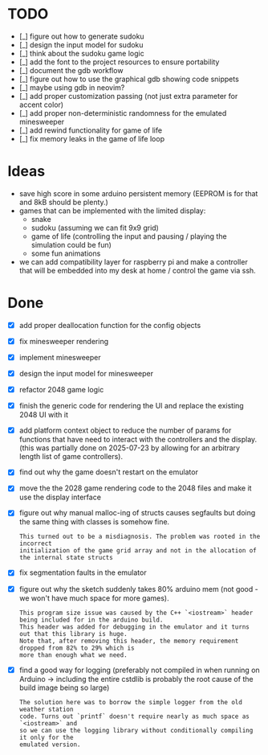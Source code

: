 # TODO

- [_] figure out how to generate sudoku
- [_] design the input model for sudoku
- [_] think about the sudoku game logic
- [_] add the font to the project resources to ensure portability
- [_] document the gdb workflow
- [_] figure out how to use the graphical gdb showing code snippets
- [_] maybe using gdb in neovim?
- [_] add proper customization passing (not just extra parameter for accent color)
- [_] add proper non-deterministic randomness for the emulated minesweeper
- [_] add rewind functionality for game of life
- [_] fix memory leaks in the game of life loop


# Ideas
- save high score in some arduino persistent memory (EEPROM is for that and 8kB
  should be plenty.)
- games that can be implemented with the limited display:
  - snake
  - sudoku (assuming we can fit 9x9 grid)
  - game of life (controlling the input and pausing / playing the simulation could be fun)
  - some fun animations
- we can add compatibility layer for raspberry pi and make a controller that will be embedded
  into my desk at home / control the game via ssh.


# Done
- [x] add proper deallocation function for the config objects
- [x] fix minesweeper rendering
- [x] implement minesweeper
- [x] design the input model for minesweeper
- [x] refactor 2048 game logic
- [x] finish the generic code for rendering the UI and replace the existing 2048 UI with it
- [x] add platform context object to reduce the number of params for functions
      that have need to interact with the controllers and the display.
      (this was partially done on 2025-07-23 by allowing for an arbitrary length
      list of game controllers).
- [x] find out why the game doesn't restart on the emulator
- [x] move the the 2028 game rendering code to the 2048 files and make it use the
      display interface

- [x] figure out why manual malloc-ing of structs causes segfaults but doing the
      same thing with classes is somehow fine.

      This turned out to be a misdiagnosis. The problem was rooted in the incorrect
      initialization of the game grid array and not in the allocation of the internal state structs

- [x] fix segmentation faults in the emulator

- [x] figure out why the sketch suddenly takes 80% arduino mem (not good - we won't have much space for more games).

      This program size issue was caused by the C++ `<iostream>` header being included for in the arduino build.
      This header was added for debugging in the emulator and it turns out that this library is huge.
      Note that, after removing this header, the memory requirement dropped from 82% to 29% which is
      more than enough what we need.

- [x] find a good way for logging (preferably not compiled in when running on
      Arduino -> including the entire cstdlib is probably the root cause of the
      build image being so large)

      The solution here was to borrow the simple logger from the old weather station
      code. Turns out `printf` doesn't require nearly as much space as `<iostream>` and
      so we can use the logging library without conditionally compiling it only for the
      emulated version.
